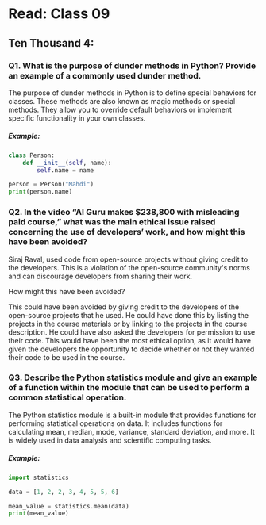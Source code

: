 # Read: Class 09

## Ten Thousand 4:

### Q1. What is the purpose of dunder methods in Python? Provide an example of a commonly used dunder method.

The purpose of dunder methods in Python is to define special behaviors for classes. These methods are also known as magic methods or special methods. They allow you to override default behaviors or implement specific functionality in your own classes.

##### Example:

``` python
class Person:
    def __init__(self, name):
        self.name = name

person = Person("Mahdi")
print(person.name)  

```

### Q2. In the video “AI Guru makes $238,800 with misleading paid course,” what was the main ethical issue raised concerning the use of developers’ work, and how might this have been avoided?

Siraj Raval, used code from open-source projects without giving credit to the developers. This is a violation of the open-source community's norms and can discourage developers from sharing their work.

How might this have been avoided?

This could have been avoided by giving credit to the developers of the open-source projects that he used. He could have done this by listing the projects in the course materials or by linking to the projects in the course description. He could have also asked the developers for permission to use their code. This would have been the most ethical option, as it would have given the developers the opportunity to decide whether or not they wanted their code to be used in the course.


### Q3. Describe the Python statistics module and give an example of a function within the module that can be used to perform a common statistical operation.

The Python statistics module is a built-in module that provides functions for performing statistical operations on data. It includes functions for calculating mean, median, mode, variance, standard deviation, and more. It is widely used in data analysis and scientific computing tasks.

##### Example:
``` python
import statistics

data = [1, 2, 2, 3, 4, 5, 5, 6]

mean_value = statistics.mean(data)
print(mean_value) 

```

